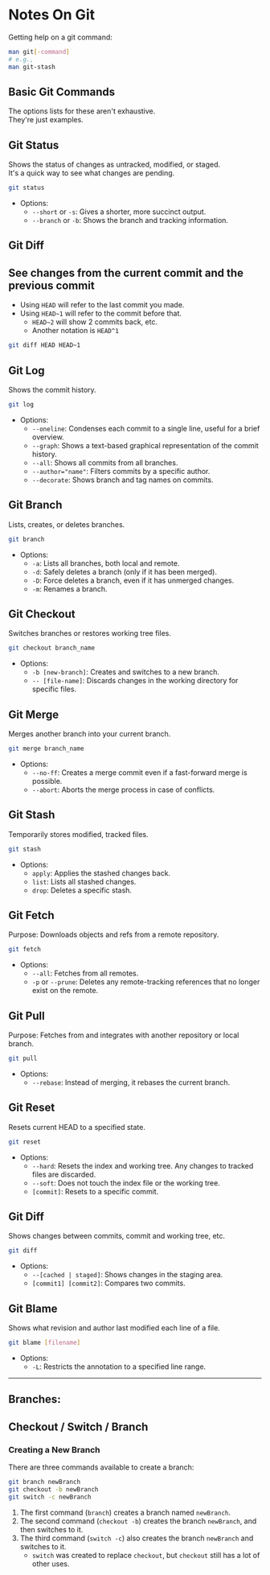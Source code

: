 
# Notes On Git  
Getting help on a git command: 
```bash  
man git[-command]  
# e.g.,
man git-stash  
```

## Basic Git Commands  
The options lists for these aren't exhaustive.  
They're just examples.  
## Git Status  
Shows the status of changes as untracked, modified, or staged.  
It's a quick way to see what changes are pending.  
```bash  
git status  
```
* Options:  
    * `--short` or `-s`: Gives a shorter, more succinct output.  
    * `--branch` or `-b`: Shows the branch and tracking information.  


## Git Diff  

## See changes from the current commit and the previous commit  
* Using `HEAD` will refer to the last commit you made.  
* Using `HEAD~1` will refer to the commit before that.  
    * `HEAD~2` will show 2 commits back, etc.  
    * Another notation is `HEAD^1`
```bash  
git diff HEAD HEAD~1  
```


## Git Log  
Shows the commit history.  
```bash  
git log  
```
* Options:  
    * `--oneline`: Condenses each commit to a single line, useful for a brief overview.  
    * `--graph`: Shows a text-based graphical representation of the commit history.  
    * `--all`: Shows all commits from all branches.  
    * `--author="name"`: Filters commits by a specific author.  
    * `--decorate`: Shows branch and tag names on commits.  


## Git Branch  
Lists, creates, or deletes branches.  
```bash  
git branch  
```
* Options:  
    * `-a`: Lists all branches, both local and remote.  
    * `-d`: Safely deletes a branch (only if it has been merged).  
    * `-D`: Force deletes a branch, even if it has unmerged changes.  
    * `-m`: Renames a branch.  


## Git Checkout  
Switches branches or restores working tree files.  
```bash  
git checkout branch_name  
```
* Options:  
    * `-b [new-branch]`: Creates and switches to a new branch.  
    * `-- [file-name]`: Discards changes in the working directory for specific files.  


## Git Merge  
Merges another branch into your current branch.  
```bash  
git merge branch_name  
```
* Options:  
    * `--no-ff`: Creates a merge commit even if a fast-forward merge is possible.  
    * `--abort`: Aborts the merge process in case of conflicts.  


## Git Stash  
Temporarily stores modified, tracked files.  
```bash  
git stash  
```
* Options:  
    * `apply`: Applies the stashed changes back.  
    * `list`: Lists all stashed changes.  
    * `drop`: Deletes a specific stash.  


## Git Fetch  
Purpose: Downloads objects and refs from a remote repository.  
```bash  
git fetch  
```
* Options:  
    * `--all`: Fetches from all remotes.  
    * `-p` or `--prune`: Deletes any remote-tracking references that no longer exist on the remote.  


## Git Pull  
Purpose: Fetches from and integrates with another repository or local branch.  
```bash  
git pull  
```
* Options:  
    * `--rebase`: Instead of merging, it rebases the current branch.  


## Git Reset  
Resets current HEAD to a specified state.  
```bash  
git reset  
```
* Options:  
    * `--hard`: Resets the index and working tree. Any changes to tracked files are discarded.  
    * `--soft`: Does not touch the index file or the working tree.  
    * `[commit]`: Resets to a specific commit.  


## Git Diff  
Shows changes between commits, commit and working tree, etc.  
```bash  
git diff  
```
* Options:  
    * `--[cached | staged]`: Shows changes in the staging area.  
    * `[commit1] [commit2]`: Compares two commits.  


## Git Blame  
Shows what revision and author last modified each line of a file.  
```bash  
git blame [filename]  
```
* Options:  
    * `-L`: Restricts the annotation to a specified line range.  


---  

## Branches:  
## Checkout / Switch / Branch  

### Creating a New Branch  
There are three commands available to create a branch:  
```bash  
git branch newBranch  
git checkout -b newBranch  
git switch -c newBranch  
```

1. The first command (`branch`) creates a branch named `newBranch`.  
1. The second command (`checkout -b`) creates the branch `newBranch`, and then switches to it.  
1. The third command (`switch -c`) also creates the branch `newBranch` and switches to it.  
    * `switch` was created to replace `checkout`, but `checkout` still has a lot of other uses.  




